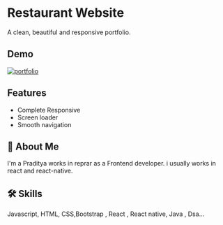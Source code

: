 # Restaurant Website

A clean, beautiful and responsive portfolio.

## Demo

[![portfolio](https://img.shields.io/badge/my_portfolio-000?style=for-the-badge&logo=ko-fi&logoColor=white)](https://quick-bites.netlify.app/)

## Features

- Complete Responsive
- Screen loader
- Smooth navigation

## 🚀 About Me

I'm a Praditya works in reprar as a Frontend developer. i usually works in react and react-native.

## 🛠 Skills

Javascript, HTML, CSS,Bootstrap , React , React native, Java , Dsa...
